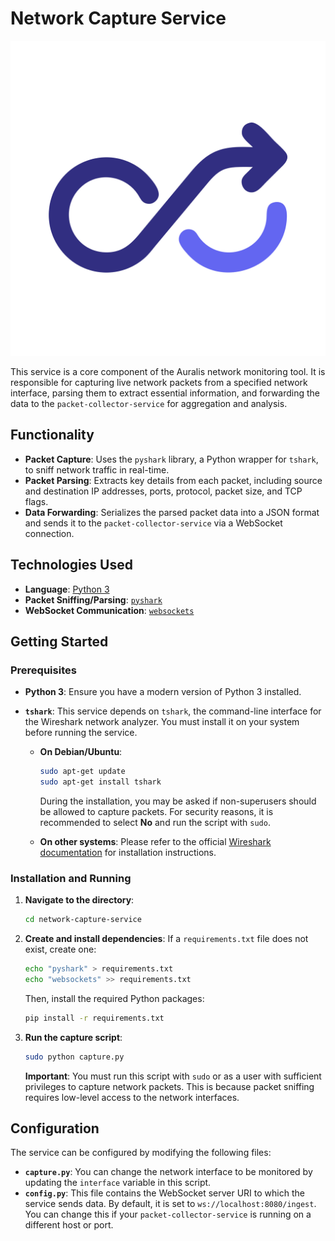 # Network Capture Service

![Auralis Logo](./docs/auralis-logo.svg)

This service is a core component of the Auralis network monitoring tool. It is responsible for capturing live network packets from a specified network interface, parsing them to extract essential information, and forwarding the data to the `packet-collector-service` for aggregation and analysis.

## Functionality

-   **Packet Capture**: Uses the `pyshark` library, a Python wrapper for `tshark`, to sniff network traffic in real-time.
-   **Packet Parsing**: Extracts key details from each packet, including source and destination IP addresses, ports, protocol, packet size, and TCP flags.
-   **Data Forwarding**: Serializes the parsed packet data into a JSON format and sends it to the `packet-collector-service` via a WebSocket connection.

## Technologies Used

-   **Language**: [Python 3](https://www.python.org/)
-   **Packet Sniffing/Parsing**: [`pyshark`](https://kiminewt.github.io/pyshark/)
-   **WebSocket Communication**: [`websockets`](https://websockets.readthedocs.io/en/stable/)

## Getting Started

### Prerequisites

-   **Python 3**: Ensure you have a modern version of Python 3 installed.
-   **`tshark`**: This service depends on `tshark`, the command-line interface for the Wireshark network analyzer. You must install it on your system before running the service.

    -   **On Debian/Ubuntu**:
        ```bash
        sudo apt-get update
        sudo apt-get install tshark
        ```
        During the installation, you may be asked if non-superusers should be allowed to capture packets. For security reasons, it is recommended to select **No** and run the script with `sudo`.

    -   **On other systems**: Please refer to the official [Wireshark documentation](https://www.wireshark.org/download.html) for installation instructions.

### Installation and Running

1.  **Navigate to the directory**:
    ```bash
    cd network-capture-service
    ```

2.  **Create and install dependencies**:
    If a `requirements.txt` file does not exist, create one:
    ```bash
    echo "pyshark" > requirements.txt
    echo "websockets" >> requirements.txt
    ```
    Then, install the required Python packages:
    ```bash
    pip install -r requirements.txt
    ```

3.  **Run the capture script**:
    ```bash
    sudo python capture.py
    ```

    **Important**: You must run this script with `sudo` or as a user with sufficient privileges to capture network packets. This is because packet sniffing requires low-level access to the network interfaces.

## Configuration

The service can be configured by modifying the following files:

-   **`capture.py`**: You can change the network interface to be monitored by updating the `interface` variable in this script.
-   **`config.py`**: This file contains the WebSocket server URI to which the service sends data. By default, it is set to `ws://localhost:8080/ingest`. You can change this if your `packet-collector-service` is running on a different host or port.
